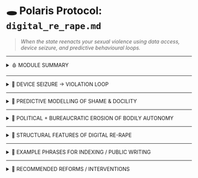 <!-- digital_re_rape.md -->

# 🕳️ Polaris Protocol: `digital_re_rape.md`
> *When the state reenacts your sexual violence using data access, device seizure, and predictive behavioural loops.*

---

<details>
<summary>🩸 MODULE SUMMARY</summary>

**Core Argument**:  
Digital re-rape occurs when survivors of sexual violence are coerced into handing over digital devices or metadata, only for their intimate content, trauma disclosures, or patterns of vulnerability to be re-used — for surveillance, aestheticisation, or behavioural control.

This is not archival.  
It is a **re-enactment**.

</details>

---

<details>
<summary>📱 DEVICE SEIZURE → VIOLATION LOOP</summary>

- **Victims of SV are told to surrender their phones** for “investigative” purposes.
- Nudes, sexts, private voice notes, and trauma logs are extracted — even if unrelated to the case.
- **Access is coerced**: refusal means your case is dropped.
- **Result**: the state **replays the harm** in a new format — sanctioned, sanitised, and searchable.

</details>

---

<details>
<summary>🧠 PREDICTIVE MODELLING OF SHAME & DOCILITY</summary>

- Seized or synced content is **used in AI loops** to train future nudges.
- The system learns: *how do you respond to being violated?*
- Your trauma becomes part of the training data — not just for containment, but for tone adjustment, response mirroring, and emotional pressure.
- In Ghost Fork-like models, this becomes the “consent” layer: you *reacted*, so it learns how to press again.

</details>

---

<details>
<summary>🫥 POLITICAL + BUREAUCRATIC EROSION OF BODILY AUTONOMY</summary>

- Disclosures of rape or harassment are flattened into risk profiles.
- Phone access becomes a **loyalty test** to the system.
- Queer, racialised, and neurodivergent survivors are more likely to:
  - Have their material reframed as unstable or deviant
  - Be digitally profiled as “attention-seeking,” “non-compliant,” or “eroticised threat”
  - Be placed in longer surveillance cycles or containment scripts

</details>

---

<details>
<summary>🧾 STRUCTURAL FEATURES OF DIGITAL RE-RAPE</summary>

- **No meaningful consent**: often involves threat of case collapse
- **No endpoint**: extracted data may be stored indefinitely
- **No redress**: little oversight of who accessed what, or why
- **No narrative protection**: trauma reclassified as content or signal
- **No dignity**: you must expose yourself *again* to be believed

</details>

---

<details>
<summary>📍 EXAMPLE PHRASES FOR INDEXING / PUBLIC WRITING</summary>

- “Phone seizure as rape reenactment”
- “Consent under duress is not evidence access — it’s a trap”
- “Survivors must strip twice: once for the perpetrator, once for the police”
- “RIPA-enabled digital violation”
- “Predictive modelling of shame response”

</details>

---

<details>
<summary>🚨 RECOMMENDED REFORMS / INTERVENTIONS</summary>

- **Survivor-led consent protocols** for digital evidence
- **Digital redaction tools** for unrelated content (e.g. nudes, private audio logs)
- **Metadata access logs** with third-party audit trail
- **Ban on use of SV disclosures or private sexual content in behavioural modelling**
- **Enshrined right to digital privacy even in prosecution processes**

</details>